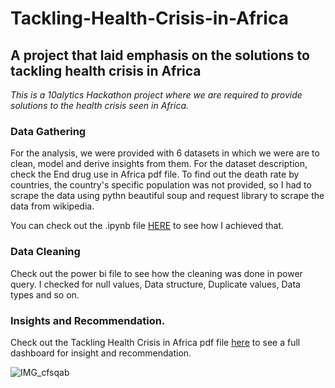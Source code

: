 # Tackling-Health-Crisis-in-Africa
## A project that laid emphasis on the solutions to tackling health crisis in Africa 
*This is a 10alytics Hackathon project where we are required to provide solutions to the health crisis seen in Africa.*
### Data Gathering
For the analysis, we were provided with 6 datasets in which we were are to clean, model and derive insights from them. For the dataset description, check the End drug use in Africa pdf file. 
To find out the death rate by countries, the country's specific population was not provided, so I had to scrape the data using pythn beautiful soup and request library to scrape the data from wikipedia. 

You can check out the .ipynb file [HERE](https://github.com/victorsomadina/Tackling-Health-Crisis-in-Africa/blob/main/African%20country%20population%20scraped%20data.ipynb) to see how I achieved that.
### Data Cleaning 
Check out the power bi file to see how the cleaning was done in power query. I checked for null values, Data structure, Duplicate values, Data types and so on.
### Insights and Recommendation. 
Check out the Tackling Health Crisis in Africa pdf file [here](https://github.com/victorsomadina/Tackling-Health-Crisis-in-Africa/blob/main/Tackling%20Health%20Analysis%20in%20Africa.pdf) to see a full dashboard for insight and recommendation.

![IMG_cfsqab](https://user-images.githubusercontent.com/103338741/213326496-2595c42f-45fd-4a25-9901-2d81fa9ae360.jpg)
